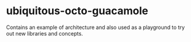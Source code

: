 # ubiquitous-octo-guacamole
Contains an example of architecture and also used as a playground to try out new libraries and concepts.
